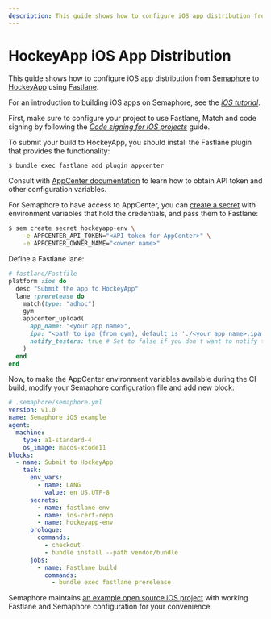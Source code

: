 ```yaml
---
description: This guide shows how to configure iOS app distribution from Semaphore 2.0 to HockeyApp using Fastlane.
---
```


# HockeyApp iOS App Distribution

This guide shows how to configure iOS app distribution from
[Semaphore][semaphore] to [HockeyApp][hockeyapp] using
[Fastlane][fastlane].

For an introduction to building iOS apps on Semaphore, see the _[iOS
tutorial][ios-tutorial]_.

First, make sure to configure your project to use Fastlane, Match and code
signing by following the _[Code signing for iOS projects][code-signing]_ guide.

To submit your build to HockeyApp, you should install the Fastlane plugin that
provides the functionality:

```bash
$ bundle exec fastlane add_plugin appcenter
```

Consult with [AppCenter documentation][appcenter-docs] to learn how to obtain
API token and other configuration variables.

For Semaphore to have access to AppCenter, you can [create a secret][secrets]
with environment variables that hold the credentials, and pass them to Fastlane:

```bash
$ sem create secret hockeyapp-env \
    -e APPCENTER_API_TOKEN="<API token for AppCenter>" \
    -e APPCENTER_OWNER_NAME="<owner name>"
```

Define a Fastlane lane:

```ruby
# fastlane/Fastfile
platform :ios do
  desc "Submit the app to HockeyApp"
  lane :prerelease do
    match(type: "adhoc")
    gym
    appcenter_upload(
      app_name: "<your app name>",
      ipa: "<path to ipa (from gym), default is './<your app name>.ipa' >"
      notify_testers: true # Set to false if you don't want to notify testers of your new release (default: `false`)
    )
  end
end
```

Now, to make the AppCenter environment variables available during the CI build,
modify your Semaphore configuration file and add new block:

```yaml
# .semaphore/semaphore.yml
version: v1.0
name: Semaphore iOS example
agent:
  machine:
    type: a1-standard-4
    os_image: macos-xcode11
blocks:
  - name: Submit to HockeyApp
    task:
      env_vars:
        - name: LANG
          value: en_US.UTF-8
      secrets:
        - name: fastlane-env
        - name: ios-cert-repo
        - name: hockeyapp-env
      prologue:
        commands:
          - checkout
          - bundle install --path vendor/bundle
      jobs:
        - name: Fastlane build
          commands:
            - bundle exec fastlane prerelease
```

Semaphore maintains [an example open source iOS project][demo-project] with
working Fastlane and Semaphore configuration for your convenience.

[semaphore]: https://semaphoreci.com
[hockeyapp]: https://hockeyapp.net
[fastlane]: https://fastlane.tools
[ios-tutorial]: https://docs.semaphoreci.com/examples/ios-continuous-integration-with-xcode/
[code-signing]: https://docs.semaphoreci.com/examples/code-signing-for-ios-projects/
[demo-project]: https://github.com/semaphoreci-demos/semaphore-demo-ios-swift-xcode
[appcenter-docs]: https://github.com/Microsoft/fastlane-plugin-appcenter/
[secrets]: https://docs.semaphoreci.com/guided-tour/environment-variables-and-secrets/
